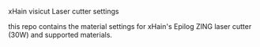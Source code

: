 xHain visicut Laser cutter settings

this repo contains the material settings for xHain's Epilog ZING laser cutter (30W) and supported materials.


